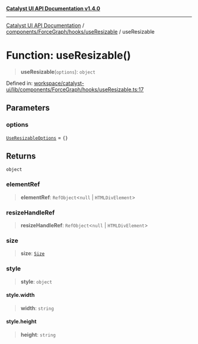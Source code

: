 [**Catalyst UI API Documentation v1.4.0**](../../../../../README.md)

---

[Catalyst UI API Documentation](../../../../../README.md) / [components/ForceGraph/hooks/useResizable](../README.md) / useResizable

# Function: useResizable()

> **useResizable**(`options`): `object`

Defined in: [workspace/catalyst-ui/lib/components/ForceGraph/hooks/useResizable.ts:17](https://github.com/TheBranchDriftCatalyst/catalyst-ui/blob/main/lib/components/ForceGraph/hooks/useResizable.ts#L17)

## Parameters

### options

[`UseResizableOptions`](../interfaces/UseResizableOptions.md) = `{}`

## Returns

`object`

### elementRef

> **elementRef**: `RefObject`\<`null` \| `HTMLDivElement`\>

### resizeHandleRef

> **resizeHandleRef**: `RefObject`\<`null` \| `HTMLDivElement`\>

### size

> **size**: [`Size`](../interfaces/Size.md)

### style

> **style**: `object`

#### style.width

> **width**: `string`

#### style.height

> **height**: `string`
